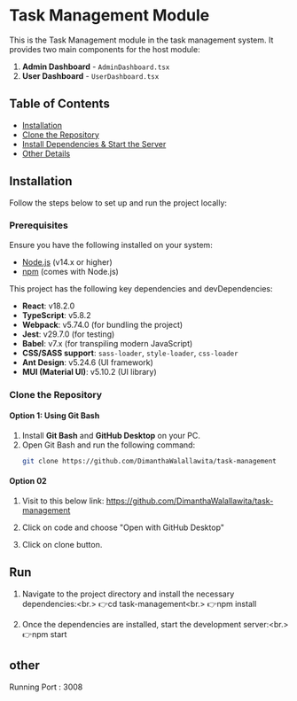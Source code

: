 # Task Management Module

This is the Task Management module in the task management system. It provides two main components for the host module:

1. **Admin Dashboard** - `AdminDashboard.tsx`
2. **User Dashboard** - `UserDashboard.tsx`

## Table of Contents

- [Installation](#installation)
- [Clone the Repository](#clone-the-repository)
- [Install Dependencies & Start the Server](#install-dependencies--start-the-server)
- [Other Details](#other-details)

## Installation

Follow the steps below to set up and run the project locally:

### Prerequisites

Ensure you have the following installed on your system:

- [Node.js](https://nodejs.org/) (v14.x or higher)
- [npm](https://www.npmjs.com/) (comes with Node.js)

This project has the following key dependencies and devDependencies:

- **React**: v18.2.0
- **TypeScript**: v5.8.2
- **Webpack**: v5.74.0 (for bundling the project)
- **Jest**: v29.7.0 (for testing)
- **Babel**: v7.x (for transpiling modern JavaScript)
- **CSS/SASS support**: `sass-loader`, `style-loader`, `css-loader`
- **Ant Design**: v5.24.6 (UI framework)
- **MUI (Material UI)**: v5.10.2 (UI library)

### Clone the Repository

#### Option 1: Using Git Bash
1. Install **Git Bash** and **GitHub Desktop** on your PC.
2. Open Git Bash and run the following command:
   ```bash
   git clone https://github.com/DimanthaWalallawita/task-management


#### Option 02
1. Visit to this below link:
        https://github.com/DimanthaWalallawita/task-management

2. Click on code and choose "Open with GitHub Desktop"
3. Click on clone button.

## Run
1. Navigate to the project directory and install the necessary dependencies:<br.>
        👉cd task-management<br.>
        👉npm install

2. Once the dependencies are installed, start the development server:<br.>
        👉npm start

## other
Running Port : 3008
